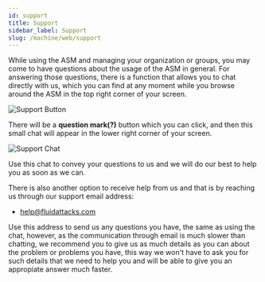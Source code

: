 ```yaml
---
id: support
title: Support
sidebar_label: Support
slug: /machine/web/support
---
```


While using the ASM
and managing your organization
or groups,
you may come to have questions
about the usage
of the ASM in general.
For answering those questions,
there is a function
that allows you
to chat directly with us,
which you can find
at any moment
while you browse around
the ASM
in the top right corner
of your screen.

![Support Button](https://res.cloudinary.com/fluid-attacks/image/upload/v1622669089/docs/web/organizations/support/support_button_highlight_tjivwk.png)

There will be
a **question mark(?)** button
which you can click,
and then this small chat
will appear
in the lower right corner
of your screen.

![Support Chat](https://res.cloudinary.com/fluid-attacks/image/upload/v1622669090/docs/web/organizations/support/support_chat_kmc0bu.png)

Use this chat
to convey your questions to us
and we will do our best
to help you as soon as we can.

There is also another option
to receive help from us
and that is by reaching us
through our support email address:

- help@fluidattacks.com

Use this address to send us
any questions you have,
the same as using the chat,
however,
as the communication through email
is much slower than chatting,
we recommend you
to give us as much details
as you can
about the problem
or problems you have,
this way
we won't have to ask you
for such details
that we need to help you
and will be able
to give you an appropiate answer
much faster.